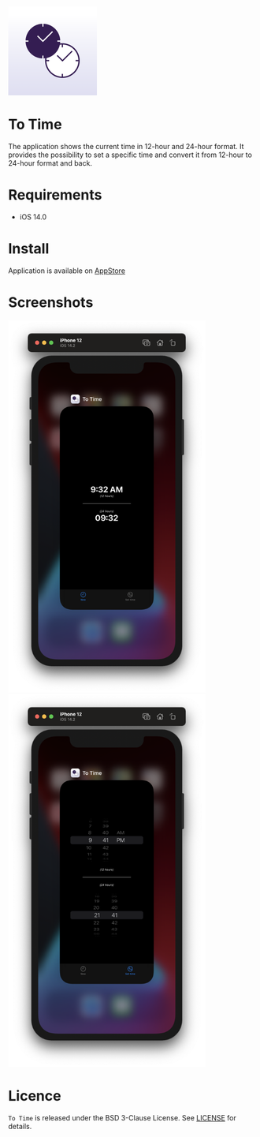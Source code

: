 <img src="./Screenshots/icon.png">

# To Time

The application shows the current time in 12-hour and 24-hour format.
It provides the possibility to set a specific time and convert it from 12-hour to 24-hour format and back.

# Requirements

* iOS 14.0

# Install

Application is available on [AppStore](https://apps.apple.com/us/app/to-time/id1542735776)

# Screenshots

<img src="./Screenshots/screenshot1.png"  width="400"> <img src="./Screenshots/screenshot2.png" width="400">

# Licence

`To Time` is released under the BSD 3-Clause License. See [LICENSE](LICENSE) for details.

